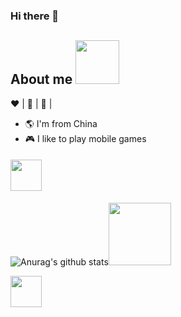 ### Hi there 👋

## About me  <img src="https://raw.githubusercontent.com/alexnaiman/alexnaiman/master/resources/PusheenCompute.gif" width="70px" />

:heart:  | :black_heart:  | :blue_heart: |

- :earth_americas: I'm from China
- :video_game: I like to play  mobile games 



#### <img src="https://media.giphy.com/media/VgCDAzcKvsR6OM0uWg/giphy.gif" width="50"> 

![Anurag's github stats](https://github-readme-stats.vercel.app/api?username=TIAN-1121&show_icons=true&theme=tokyonight)<img src="https://media.giphy.com/media/WUlplcMpOCEmTGBtBW/giphy.gif" width="100">

 <img src="https://raw.githubusercontent.com/alexnaiman/alexnaiman/master/resources/bongocat.gif" width="50px" />





   